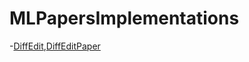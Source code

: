 # MLPapersImplementations
-[DiffEdit](https://github.com/ChrisDoh100/MLPapers/blob/main/DiffEdit.ipynb),[DiffEditPaper](https://arxiv.org/pdf/2210.11427)

